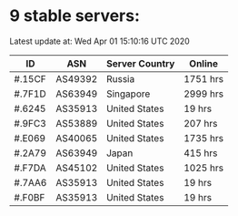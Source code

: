 # 9 stable servers:

Latest update at: Wed Apr 01 15:10:16 UTC 2020

| ID | ASN | Server Country | Online |
| -- | --- | -------------- | ------ |
| #.15CF | AS49392 | Russia | 1751 hrs |
| #.7F1D | AS63949 | Singapore | 2999 hrs |
| #.6245 | AS35913 | United States | 19 hrs |
| #.9FC3 | AS53889 | United States | 207 hrs |
| #.E069 | AS40065 | United States | 1735 hrs |
| #.2A79 | AS63949 | Japan | 415 hrs |
| #.F7DA | AS45102 | United States | 1025 hrs |
| #.7AA6 | AS35913 | United States | 19 hrs |
| #.F0BF | AS35913 | United States | 19 hrs |

